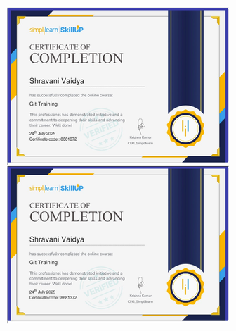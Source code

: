 ![Certificate](GIT/simplilearn%20certificate.jpg)
![Simplilearn Certificate](GIT/simplilearn_certificate.jpg)
